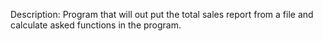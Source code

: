 Description: Program that will out put the total sales report from a file
             and calculate asked functions in the program.
